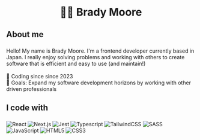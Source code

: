 <h1 align="center">👨‍💻 Brady Moore</h1>

###

<h2 align="left">About me</h2>

###

<p align="left">Hello! My name is Brady Moore. I'm a frontend developer currently based in Japan.  I really enjoy solving problems and working with others to create software that is efficient and easy to use (and maintain!)<br><br>🎉 Coding since since 2023<br>🎯 Goals: Expand my software development horizons by working with other driven professionals</p>

###

<h2 align="left">I code with</h2>

###

<div align="left">
  
![React](https://img.shields.io/badge/react-%2320232a.svg?style=for-the-badge&logo=react&logoColor=%2361DAFB)
![Next.js](https://img.shields.io/badge/nextjs-%23000000.svg?style=for-the-badge&logo=nextdotjs&logoColor=white)
![Jest](https://img.shields.io/badge/Jest-%23C21325.svg?style=for-the-badge&logo=jest&logoColor=white)
![Typescript](https://img.shields.io/badge/typescript-%233178C6.svg?style=for-the-badge&logo=typescript&logoColor=white)
![TailwindCSS](https://img.shields.io/badge/tailwindcss-%2306B6D4.svg?style=for-the-badge&logo=tailwindcss&logoColor=white)
![SASS](https://img.shields.io/badge/SASS-%231572B6.svg?style=for-the-badge&logo=css3&logoColor=white)
![JavaScript](https://img.shields.io/badge/javascript-%23323330.svg?style=for-the-badge&logo=javascript&logoColor=%23F7DF1E)
![HTML5](https://img.shields.io/badge/html5-%23E34F26.svg?style=for-the-badge&logo=html5&logoColor=white)
![CSS3](https://img.shields.io/badge/css3-%231572B6.svg?style=for-the-badge&logo=css3&logoColor=white)

</div>

###
